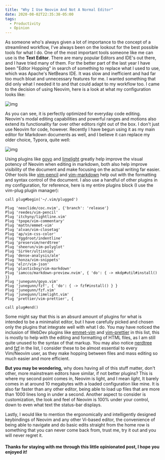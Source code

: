 ```yaml
---
title: "Why I Use Neovim And Not A Normal Editor"
date: 2020-08-02T22:35:38-05:00
tags:
  - Productivity
  - Opinion
---
```


As someone who's always given a lot of importance to the concept of a streamlined workflow, I've always been on the lookout for the best possible tools for what I do. One of the most important tools someone like me can use is the **Text Editor**. There are many popular Editors and IDE's out there, and I have tried many of them. For the better part of the last year I have been "Editor Hopping" in search of something to replace what I used to use, which was Apache's NetBeans IDE. It was slow and inefficient and had far too much bloat and unnecessary features for me. I wanted something that did only what I needed it to and that could adapt to my workflow too. I came to the decision of using Neovim, here is a look at what my configuration looks like:

![img](https://i.imgur.com/PIsQIl0.png)

As you can see, it is perfectly optimized for everyday code editing. Neovim's modal editing capabilities and powerful ranges and motions also extend its functionality far over other editors right out of the box. I don't just use Neovim for code, however. Recently I have begun using it as my main editor for Markdown documents as well, and I believe it can replace my older choice, Typora, quite well: 

![img](https://i.imgur.com/HETwUSB.png)

Using plugins like [goyo](https://github.com/junegunn/goyo.vim) and [limelight](https://github.com/junegunn/limelight.vim) greatly help improve the visual potency of Neovim when editing in markdown, both also help improve visibility of the document and make focusing on the actual writing far easier. Other tools like [vim-pencil](https://github.com/reedes/vim-pencil) and [vim-markdown](https://github.com/plasticboy/vim-markdown) help out with the formatting and syntax control of the document. I also use a handful of other plugins in my configuration, for reference, here is my entire plugins block (I use the vim-plug plugin manager):

```vim
call plug#begin('~/.vim/plugged')

Plug 'neoclide/coc.nvim', {'branch': 'release'}
Plug 'reedes/vim-pencil'
Plug 'itchyny/lightline.vim'
Plug 'tpope/vim-commentary'
Plug 'mattn/emmet-vim'
Plug 'alvan/vim-closetag'
Plug 'ap/vim-css-color'
Plug 'Yggdroot/indentline'
Plug 'preservim/nerdtree'
Plug 'sheerun/vim-polyglot'
Plug 'SirVer/ultisnips'
Plug 'dense-analysis/ale'
Plug 'honza/vim-snippets'
Plug 'elzr/vim-json'
Plug 'plasticboy/vim-markdown'
Plug 'iamcco/markdown-preview.nvim', { 'do': { -> mkdp#util#install() }}
Plug 'junegunn/goyo.vim'
Plug 'junegunn/fzf', { 'do': { -> fzf#install() } }
Plug 'junegunn/fzf.vim'
Plug 'junegunn/limelight.vim'
Plug 'prettier/vim-prettier', {

call plug#end()
```

Some might say that this is an absurd amount of plugins for what is intended to be a minimalist editor, but I have carefully picked and chosen only the plugins that integrate well with what I do. You may have noticed the inclusion of WebDev plugins like
[emmet-vim]() and [vim-prettier]() in this list, this is mostly to help with the editing and formatting of HTML files, as I am still quite unused to the syntax of that markup. You may also notice [nerdtree](https://github.com/preservim/nerdtree) and [fzf](https://github.com/junegunn/fzf.vim) in the list, I consider these to be almost essential to every Vim/Neovim user, as they make hopping between files and mass editing so much easier and more efficient. 

**But you may be wondering,** why does having all of this stuff matter, don't other, more mainstream editors have similar, if not better plugins? This is where my second point comes in, Neovim is light, and I mean *light*, It barely comes in at around 10 megabytes with a loaded configuration like mine. It is also far faster than any other editor, being able to load up files that are more than 1000 lines long in under a second. Another aspect to consider is customization, the look and feel of Neovim is 100% under your control, down to even what text the status-bar displays.

Lastly, I would like to mention the ergonomically and intelligently designed keybindings of Neovim and any other Vi-based editor, the convenience of being able to navigate and do basic edits straight from the home row is something that you can never come back from, trust me, try it out and you will never regret it.

#### Thanks for staying with me through this little opinionated post, I hope you enjoyed it!
